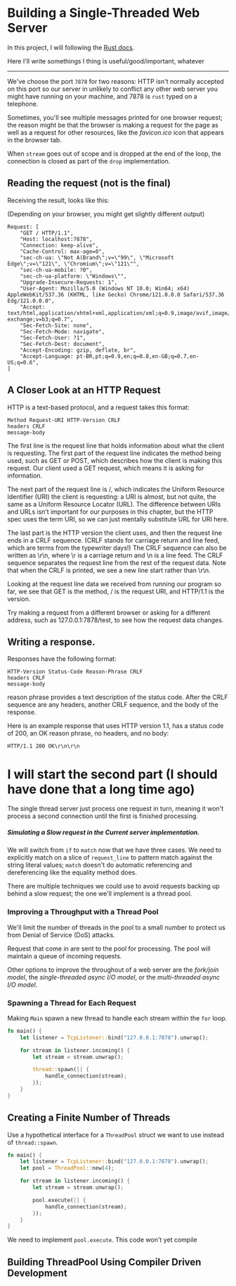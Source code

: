 # Building a Single-Threaded Web Server

In this project, I will following the [Rust docs](https://doc.rust-lang.org/book/ch20-01-single-threaded.html).


Here I'll write somethings I thing is useful/good/important, whatever

_______________________________________________________________________________________________________________

We've choose the port `7878` for two reasons: HTTP isn't normally accepted on this port so our server in unlikely to conflict any other web server you might have running on your machine, and 7878 is `rust` typed on a telephone.


Sometimes, you'll see multiple messages printed for one browser request; the reason might be that the browser is making a request for the page as well as a request for other resources, like the *favicon.ico* icon that appears in the browser tab.

When `stream` goes out of scope and is dropped at the end of the loop, the connection is closed as part of the `drop` implementation.

## Reading the request (not is the final)

Receiving the result, looks like this:

(Depending on your browser, you might get slightly different output)

```
Request: [
    "GET / HTTP/1.1",
    "Host: localhost:7878",
    "Connection: keep-alive",
    "Cache-Control: max-age=0",
    "sec-ch-ua: \"Not A(Brand\";v=\"99\", \"Microsoft Edge\";v=\"121\", \"Chromium\";v=\"121\"",
    "sec-ch-ua-mobile: ?0",
    "sec-ch-ua-platform: \"Windows\"",
    "Upgrade-Insecure-Requests: 1",
    "User-Agent: Mozilla/5.0 (Windows NT 10.0; Win64; x64) AppleWebKit/537.36 (KHTML, like Gecko) Chrome/121.0.0.0 Safari/537.36 Edg/121.0.0.0",
    "Accept: text/html,application/xhtml+xml,application/xml;q=0.9,image/avif,image/webp,image/apng,*/*;q=0.8,application/signed-exchange;v=b3;q=0.7",
    "Sec-Fetch-Site: none",
    "Sec-Fetch-Mode: navigate",
    "Sec-Fetch-User: ?1",
    "Sec-Fetch-Dest: document",
    "Accept-Encoding: gzip, deflate, br",
    "Accept-Language: pt-BR,pt;q=0.9,en;q=0.8,en-GB;q=0.7,en-US;q=0.6",
]
```

## A Closer Look at an HTTP Request

HTTP is a text-based protocol, and a request takes this format:

```
Method Request-URI HTTP-Version CRLF
headers CRLF
message-body
```

The first line is the request line that holds information about what the client is requesting. The first part of the request line indicates the method being used, such as GET or POST, which describes how the client is making this request. Our client used a GET request, which means it is asking for information.

The next part of the request line is /, which indicates the Uniform Resource Identifier (URI) the client is requesting: a URI is almost, but not quite, the same as a Uniform Resource Locator (URL). The difference between URIs and URLs isn’t important for our purposes in this chapter, but the HTTP spec uses the term URI, so we can just mentally substitute URL for URI here.

The last part is the HTTP version the client uses, and then the request line ends in a CRLF sequence. (CRLF stands for carriage return and line feed, which are terms from the typewriter days!) The CRLF sequence can also be written as \r\n, where \r is a carriage return and \n is a line feed. The CRLF sequence separates the request line from the rest of the request data. Note that when the CRLF is printed, we see a new line start rather than \r\n.

Looking at the request line data we received from running our program so far, we see that GET is the method, / is the request URI, and HTTP/1.1 is the version.

Try making a request from a different browser or asking for a different address, such as 127.0.0.1:7878/test, to see how the request data changes.

## Writing a response.

Responses have the following format:

```
HTTP-Version Status-Code Reason-Phrase CRLF
headers CRLF
message-body
```

reason phrase provides a text description of the status code. After the CRLF sequence are any headers, another CRLF sequence, and the body of the response.

Here is an example response that uses HTTP version 1.1, has a status code of 200, an OK reason phrase, no headers, and no body:

```
HTTP/1.1 200 OK\r\n\r\n
```


# I will start the second part (I should have done that a long time ago)

The single thread server just process one request in turn, meaning it won't process a second connection until the first is finished processing.

##### Simulating a Slow request in the Current server implementation.

We will switch from `if` to `match` now that we have three cases. We need to explicitly match on a slice of `request_line` to pattern match against the string literal values; `match` doesn't do automatic referencing and dereferencing like the equality method does.

There are multiple techniques we could use to avoid requests backing up behind a slow request; the one we'll implement is a thread pool.

### Improving a Throughput with a Thread Pool

We'll limit the number of threads in the pool to a small number to protect us from Denial of Service (DoS) attacks.

Request that come in are sent to the pool for processing. The pool will maintain a queue of incoming requests.

Other options to improve the throughout of a web server are the *fork/join model*, the *single-threaded async I/O model*, or the *multi-threaded async I/O model*.

### Spawning a Thread for Each Request

Making `Main` spawn a new thread to handle each stream within the `for` loop.

```rust
fn main() {
    let listener = TcpListener::bind("127.0.0.1:7878").unwrap();

    for stream in listener.incoming() {
        let stream = stream.unwrap();

        thread::spawn(|| {
            handle_connection(stream);
        });
    }
} 
```

## Creating a Finite Number of Threads

Use a hypothetical interface for a `ThreadPool` struct we want to use instead of `thread::spawn`.

```rust
fn main() {
    let listener = TcpListener::bind("127.0.0.1:7878").unwrap();
    let pool = ThreadPool::new(4);

    for stream in listener.incoming() {
        let stream = stream.unwrap();

        pool.execute(|| {
            handle_connection(stream);
        });
    }
} 
```

We need to implement `pool.execute`. This code won't yet compile

## Building ThreadPool Using Compiler Driven Development

